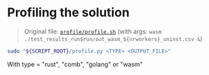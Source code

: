 # Profiling the solution
> Original file: [`profile/profile.sh`](../profile/profile.sh) (with args: `wasm ./test_results_run$run/out_wasm_${nrworkers}_uninst.csv &`)

```sh
sudo "${SCRIPT_ROOT}/profile.py <TYPE> <OUTPUT_FILE>"
```

With type = "rust", "comb", "golang" or "wasm"
